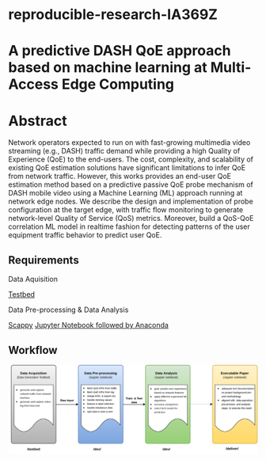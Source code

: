 # reproducible-research-IA369Z

# A predictive DASH QoE approach based on machine learning at Multi-Access Edge Computing 
# Abstract
Network operators expected to run on with fast-growing multimedia video streaming (e.g., DASH) traffic demand while providing a high Quality of Experience (QoE) to the end-users. The cost, complexity, and scalability of existing QoE estimation solutions have significant limitations to infer QoE from network traffic. However, this works provides an end-user QoE estimation method based on a predictive passive QoE probe mechanism of DASH mobile video using a Machine Learning (ML) approach running at network edge nodes. We describe the design and implementation of probe configuration at the target edge, with traffic flow monitoring to generate network-level Quality of Service (QoS) metrics. Moreover, build a QoS-QoE correlation ML model in realtime fashion for detecting patterns of the user equipment traffic behavior to predict user QoE.
## Requirements
Data Aquisition

[Testbed](https://github.com/sajibtariq/reproducible-research-IA369Z/tree/master/testbed)

Data Pre-processing & Data Analysis

[Scappy](https://scapy.readthedocs.io/en/latest/installation.html)
[Jupyter Notebook followed by Anaconda](https://docs.anaconda.com/anaconda/install/)


## Workflow
![alt text](https://github.com/sajibtariq/reproducible-research-IA369Z/blob/master/figures/Project%20workflow.jpg?raw=true)

